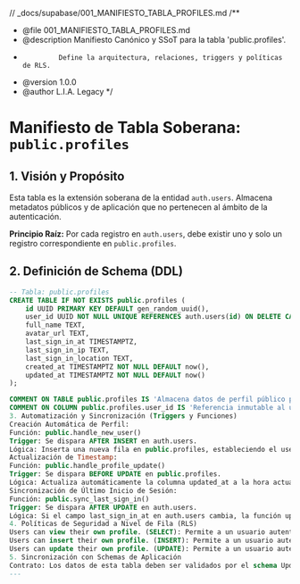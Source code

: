 // _docs/supabase/001_MANIFIESTO_TABLA_PROFILES.md
/**
 * @file 001_MANIFIESTO_TABLA_PROFILES.md
 * @description Manifiesto Canónico y SSoT para la tabla 'public.profiles'.
 *              Define la arquitectura, relaciones, triggers y políticas de RLS.
 * @version 1.0.0
 * @author L.I.A. Legacy
 */

# Manifiesto de Tabla Soberana: `public.profiles`

## 1. Visión y Propósito
Esta tabla es la extensión soberana de la entidad `auth.users`. Almacena metadatos públicos y de aplicación que no pertenecen al ámbito de la autenticación.

**Principio Raíz:** Por cada registro en `auth.users`, debe existir uno y solo un registro correspondiente en `public.profiles`.

## 2. Definición de Schema (DDL)

```sql
-- Tabla: public.profiles
CREATE TABLE IF NOT EXISTS public.profiles (
    id UUID PRIMARY KEY DEFAULT gen_random_uuid(),
    user_id UUID NOT NULL UNIQUE REFERENCES auth.users(id) ON DELETE CASCADE,
    full_name TEXT,
    avatar_url TEXT,
    last_sign_in_at TIMESTAMPTZ,
    last_sign_in_ip TEXT,
    last_sign_in_location TEXT,
    created_at TIMESTAMPTZ NOT NULL DEFAULT now(),
    updated_at TIMESTAMPTZ NOT NULL DEFAULT now()
);

COMMENT ON TABLE public.profiles IS 'Almacena datos de perfil público para los usuarios.';
COMMENT ON COLUMN public.profiles.user_id IS 'Referencia inmutable al usuario en auth.users.';
3. Automatización y Sincronización (Triggers y Funciones)
Creación Automática de Perfil:
Función: public.handle_new_user()
Trigger: Se dispara AFTER INSERT en auth.users.
Lógica: Inserta una nueva fila en public.profiles, estableciendo el user_id y full_name iniciales, garantizando la relación 1:1 desde el momento de la creación del usuario.
Actualización de Timestamp:
Función: public.handle_profile_update()
Trigger: Se dispara BEFORE UPDATE en public.profiles.
Lógica: Actualiza automáticamente la columna updated_at a la hora actual en cada modificación.
Sincronización de Último Inicio de Sesión:
Función: public.sync_last_sign_in()
Trigger: Se dispara AFTER UPDATE en auth.users.
Lógica: Si el campo last_sign_in_at en auth.users cambia, la función update_user_last_sign_in es llamada para copiar este timestamp y la IP del usuario al perfil correspondiente.
4. Políticas de Seguridad a Nivel de Fila (RLS)
Users can view their own profile. (SELECT): Permite a un usuario autenticado leer únicamente su propia fila, basándose en la coincidencia de auth.uid() con la columna user_id.
Users can insert their own profile. (INSERT): Permite a un usuario autenticado insertar su propio perfil. La función handle_new_user maneja esto automáticamente.
Users can update their own profile. (UPDATE): Permite a un usuario autenticado actualizar únicamente su propia fila.
5. Sincronización con Schemas de Aplicación
Contrato: Los datos de esta tabla deben ser validados por el schema UpdateProfileSchema en src/shared/lib/schemas/account/account-forms.schema.ts antes de cualquier operación de escritura desde la aplicación.
---

